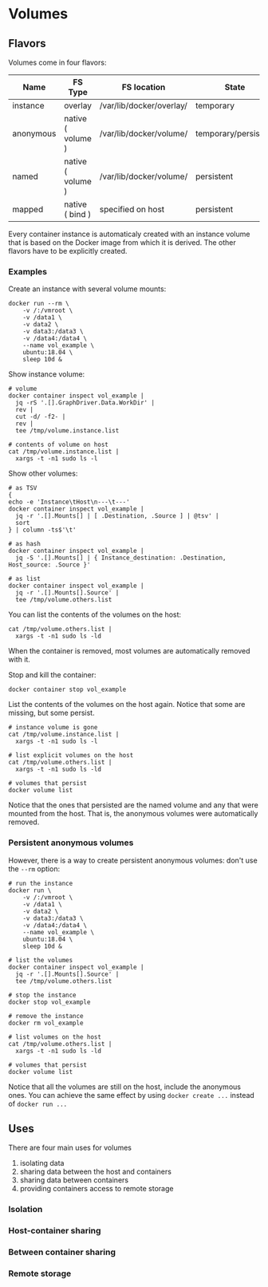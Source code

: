 # Volumes
## Flavors
Volumes come in four flavors:

| Name | FS Type | FS location | State |
| --- | --- | --- | --- |
| instance | overlay | /var/lib/docker/overlay/ | temporary |
| anonymous | native ( volume ) | /var/lib/docker/volume/ | temporary/persistent |
| named | native ( volume ) | /var/lib/docker/volume/ | persistent |
| mapped | native ( bind ) | specified on host | persistent |

Every container instance is automaticaly created with an instance volume that is based on the Docker image from which it is derived.
The other flavors have to be explicitly created.

### Examples
Create an instance with several volume mounts:
```
docker run --rm \
    -v /:/vmroot \
    -v /data1 \
    -v data2 \
    -v data3:/data3 \
    -v /data4:/data4 \
    --name vol_example \
    ubuntu:18.04 \
    sleep 10d &
```

Show instance volume:
```
# volume
docker container inspect vol_example |
  jq -rS '.[].GraphDriver.Data.WorkDir' |
  rev |
  cut -d/ -f2- |
  rev | 
  tee /tmp/volume.instance.list

# contents of volume on host
cat /tmp/volume.instance.list |
  xargs -t -n1 sudo ls -l
```

Show other volumes:
```
# as TSV
{
echo -e 'Instance\tHost\n---\t---'
docker container inspect vol_example |
  jq -r '.[].Mounts[] | [ .Destination, .Source ] | @tsv' |
  sort
} | column -ts$'\t'

# as hash
docker container inspect vol_example |
  jq -S '.[].Mounts[] | { Instance_destination: .Destination, Host_source: .Source }'

# as list
docker container inspect vol_example |
  jq -r '.[].Mounts[].Source' |
  tee /tmp/volume.others.list
```

You can list the contents of the volumes on the host:
```
cat /tmp/volume.others.list |
  xargs -t -n1 sudo ls -ld
```
When the container is removed, most volumes are automatically removed with it.

Stop and kill the container:
```
docker container stop vol_example
```
List the contents of the volumes on the host again.  Notice that some are missing, but some persist.
```
# instance volume is gone
cat /tmp/volume.instance.list |
  xargs -t -n1 sudo ls -l

# list explicit volumes on the host
cat /tmp/volume.others.list |
  xargs -t -n1 sudo ls -ld

# volumes that persist
docker volume list
```
Notice that the ones that persisted are the named volume and any that were mounted from the host.
That is, the anonymous volumes were automatically removed.

### Persistent anonymous volumes
However, there is a way to create persistent anonymous volumes: don't use the `--rm` option:
```
# run the instance
docker run \
    -v /:/vmroot \
    -v /data1 \
    -v data2 \
    -v data3:/data3 \
    -v /data4:/data4 \
    --name vol_example \
    ubuntu:18.04 \
    sleep 10d &

# list the volumes
docker container inspect vol_example |
  jq -r '.[].Mounts[].Source' |
  tee /tmp/volume.others.list

# stop the instance
docker stop vol_example

# remove the instance
docker rm vol_example

# list volumes on the host
cat /tmp/volume.others.list |
  xargs -t -n1 sudo ls -ld

# volumes that persist
docker volume list
```
Notice that all the volumes are still on the host, include the anonymous ones.
You can achieve the same effect by using `docker create ...` instead of `docker run ...`


## Uses
There are four main uses for volumes
1. isolating data
1. sharing data between the host and containers
1. sharing data between containers
1. providing containers access to remote storage

### Isolation

### Host-container sharing

### Between container sharing

### Remote storage


